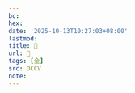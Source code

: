 ```yaml
---
bc:
hex:
date: '2025-10-13T10:27:03+08:00'
lastmod:
title: 􃪙
url: 􃪙
tags: [金]
src: DCCV
note:
---
```


